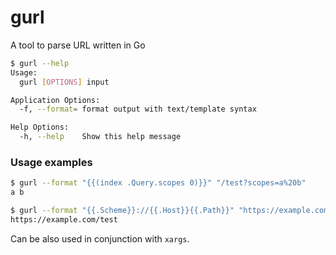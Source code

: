 # gurl

A tool to parse URL written in Go

```bash
$ gurl --help            
Usage:
  gurl [OPTIONS] input

Application Options:
  -f, --format= format output with text/template syntax

Help Options:
  -h, --help    Show this help message
```

### Usage examples
```bash
$ gurl --format "{{(index .Query.scopes 0)}}" "/test?scopes=a%20b"
a b

$ gurl --format "{{.Scheme}}://{{.Host}}{{.Path}}" "https://example.com/test?scopes=a%20b"
https://example.com/test
```
Can be also used in conjunction with `xargs`.
